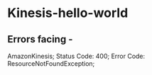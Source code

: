 # Kinesis-hello-world

## Errors facing -
 
AmazonKinesis; Status Code: 400; Error Code: ResourceNotFoundException; 